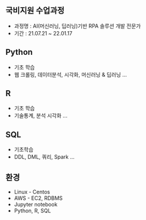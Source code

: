 ## 국비지원 수업과정
* 과정명 : AI(머신러닝, 딥러닝)기반 RPA 솔루션 개발 전문가 
* 기간 : 21.07.21 ~ 22.01.17 

## Python
* 기초 학습
* 웹 크롤링, 데이터분석, 시각화, 머신러닝 & 딥러닝 ...

## R
* 기초 학습
* 기술통계, 분석 시각화 ...

## SQL
* 기초학습
* DDL, DML, 쿼리, Spark ...


## 환경
* Linux - Centos
* AWS - EC2, RDBMS
* Jupyter notebook
* Python, R, SQL
